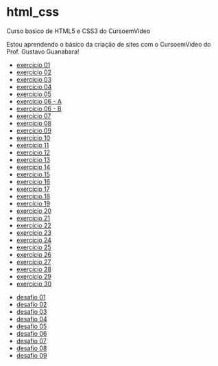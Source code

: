  # html_css
 Curso basico de HTML5 e CSS3 do CursoemVideo

 Estou aprendendo o básico da criação de sites com o CursoemVideo do Prof. Gustavo Guanabara!
 
 <ul>
     <li><a href="https://michelsouza-tech.github.io/html_css/md01/exercicios/ex01/index.html"> exercício 01</li>
     <li><a href="https://michelsouza-tech.github.io/html_css/md01/exercicios/ex02/index.html"> exercício 02</li>
     <li><a href="https://michelsouza-tech.github.io/html_css/md01/exercicios/ex03/index.html"> exercício 03</li>
     <li><a href="https://michelsouza-tech.github.io/html_css/md01/exercicios/ex04/index.html"> exercício 04</li>
     <li><a href="https://michelsouza-tech.github.io/html_css/md01/exercicios/ex05/index.html"> exercício 05</li>
     <li><a href="https://michelsouza-tech.github.io/html_css/md01/exercicios/ex06/html4.html"> exercício 06 - A</li>
     <li><a href="https://michelsouza-tech.github.io/html_css/md01/exercicios/ex06/html5.html"> exercício 06 - B</li>
     <li><a href="https://michelsouza-tech.github.io/html_css/md01/exercicios/ex07/index.html"> exercício 07</li>
     <li><a href="https://michelsouza-tech.github.io/html_css/md01/exercicios/ex08/index.html"> exercício 08</li>
     <li><a href="https://michelsouza-tech.github.io/html_css/md01/exercicios/ex09/index.html"> exercício 09</li>
     <li><a href="https://michelsouza-tech.github.io/html_css/md01/exercicios/ex10/index.html"> exercício 10</li>
     <li><a href="https://michelsouza-tech.github.io/html_css/md01/exercicios/ex11/index.html"> exercício 11</li>
     <li><a href="https://michelsouza-tech.github.io/html_css/md01/exercicios/ex12/index.html"> exercício 12</li>
     <li><a href="https://michelsouza-tech.github.io/html_css/md01/exercicios/ex13/index.html"> exercício 13</li>
     <li><a href="https://michelsouza-tech.github.io/html_css/md01/exercicios/ex14/index.html"> exercício 14</li>
     <li><a href="https://michelsouza-tech.github.io/html_css/md01/exercicios/ex15/index.html"> exercício 15</li>
     <li><a href="https://michelsouza-tech.github.io/html_css/md01/exercicios/ex16/index.html"> exercício 16</li>
     <li><a href="https://michelsouza-tech.github.io/html_css/md01/exercicios/ex17/index.html"> exercício 17</li>
     <li><a href="https://michelsouza-tech.github.io/html_css/md01/exercicios/ex18/index.html"> exercício 18</li>
     <li><a href="https://michelsouza-tech.github.io/html_css/md01/exercicios/ex19/index.html"> exercício 19</li>
     <li><a href="https://michelsouza-tech.github.io/html_css/md02/exercicios/ex20/cores.html"> exercício 20</li>
     <li><a href="https://michelsouza-tech.github.io/html_css/md02/exercicios/ex21/degrade.html"> exercício 21</li>
     <li><a href="https://michelsouza-tech.github.io/html_css/md02/exercicios/ex22/exemplo.html"> exercício 22</li>
     <li><a href="https://michelsouza-tech.github.io/html_css/md02/exercicios/ex23/index.html"> exercício 23</li>
     <li><a href="https://michelsouza-tech.github.io/html_css/md02/exercicios/ex24/index.html"> exercício 24</li>
     <li><a href="https://michelsouza-tech.github.io/html_css/md02/exercicios/ex25/index.html"> exercício 25</li>
     <li><a href="https://michelsouza-tech.github.io/html_css/md02/exercicios/ex26/index.html"> exercício 26</li>
     <li><a href="https://michelsouza-tech.github.io/html_css/md02/exercicios/ex27/index.html"> exercício 27</li>
     <li><a href="https://michelsouza-tech.github.io/html_css/md02/exercicios/ex28/index.html"> exercício 28</li>
     <li><a href="https://michelsouza-tech.github.io/html_css/md02/exercicios/ex29/index.html"> exercício 29</li>
     <li><a href="https://michelsouza-tech.github.io/html_css/md02/exercicios/ex30/index.html"> exercício 30</li>
 </ul>

<ul>
    <li><a href="https://michelsouza-tech.github.io/html_css/md01/desafios/d01/index.html"> desafio 01 </a></li>
    <li><a href="https://michelsouza-tech.github.io/html_css/md01/desafios/d02/index.html"> desafio 02 </a></li>
    <li><a href="https://michelsouza-tech.github.io/html_css/md01/desafios/d03/index.html"> desafio 03 </a></li>
    <li><a href="https://michelsouza-tech.github.io/html_css/md01/desafios/d04/index.html"> desafio 04 </a></li>
    <li><a href="https://michelsouza-tech.github.io/html_css/md01/desafios/d05/index.html"> desafio 05 </a></li>
    <li><a href="https://michelsouza-tech.github.io/html_css/md01/desafios/d06/index.html"> desafio 06 </a></li>
    <li><a href="https://michelsouza-tech.github.io/html_css/md01/desafios/d07/index.html"> desafio 07 </a></li>
    <li><a href="https://michelsouza-tech.github.io/html_css/md01/desafios/d08/cinza.html"> desafio 08 </a></li>
    <li><a href="https://michelsouza-tech.github.io/html_css/md01/desafios/d09/index.html"> desafio 09 </a></li>
</ul>



